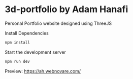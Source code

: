 # 3d-portfolio by Adam Hanafi

Personal Portfolio website designed using ThreeJS

Install Dependencies

```sh
npm install
```

Start the development server

```sh
npm run dev
```

Preview: https://ah.webnovare.com/
